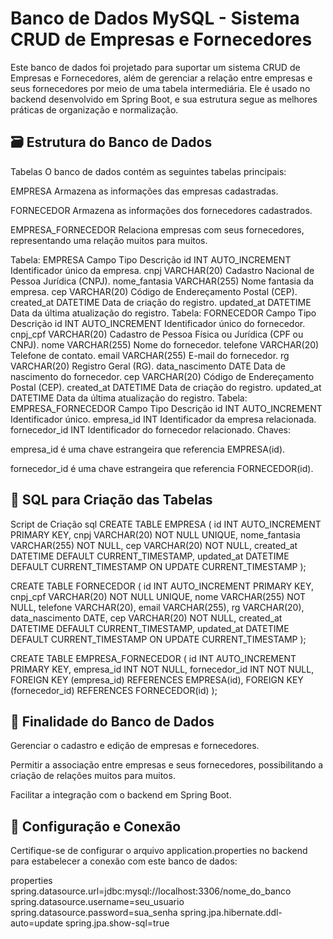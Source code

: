 # Banco de Dados MySQL - Sistema CRUD de Empresas e Fornecedores

Este banco de dados foi projetado para suportar um sistema CRUD de Empresas e Fornecedores, além de gerenciar a relação entre empresas e seus fornecedores por meio de uma tabela intermediária. Ele é usado no backend desenvolvido em Spring Boot, e sua estrutura segue as melhores práticas de organização e normalização.

## 🗃️ Estrutura do Banco de Dados
Tabelas
O banco de dados contém as seguintes tabelas principais:

EMPRESA Armazena as informações das empresas cadastradas.

FORNECEDOR Armazena as informações dos fornecedores cadastrados.

EMPRESA_FORNECEDOR Relaciona empresas com seus fornecedores, representando uma relação muitos para muitos.

Tabela: EMPRESA
Campo	Tipo	Descrição
id	INT AUTO_INCREMENT	Identificador único da empresa.
cnpj	VARCHAR(20)	Cadastro Nacional de Pessoa Jurídica (CNPJ).
nome_fantasia	VARCHAR(255)	Nome fantasia da empresa.
cep	VARCHAR(20)	Código de Endereçamento Postal (CEP).
created_at	DATETIME	Data de criação do registro.
updated_at	DATETIME	Data da última atualização do registro.
Tabela: FORNECEDOR
Campo	Tipo	Descrição
id	INT AUTO_INCREMENT	Identificador único do fornecedor.
cnpj_cpf	VARCHAR(20)	Cadastro de Pessoa Física ou Jurídica (CPF ou CNPJ).
nome	VARCHAR(255)	Nome do fornecedor.
telefone	VARCHAR(20)	Telefone de contato.
email	VARCHAR(255)	E-mail do fornecedor.
rg	VARCHAR(20)	Registro Geral (RG).
data_nascimento	DATE	Data de nascimento do fornecedor.
cep	VARCHAR(20)	Código de Endereçamento Postal (CEP).
created_at	DATETIME	Data de criação do registro.
updated_at	DATETIME	Data da última atualização do registro.
Tabela: EMPRESA_FORNECEDOR
Campo	Tipo	Descrição
id	INT AUTO_INCREMENT	Identificador único.
empresa_id	INT	Identificador da empresa relacionada.
fornecedor_id	INT	Identificador do fornecedor relacionado.
Chaves:

empresa_id é uma chave estrangeira que referencia EMPRESA(id).

fornecedor_id é uma chave estrangeira que referencia FORNECEDOR(id).

## 📄 SQL para Criação das Tabelas
Script de Criação
sql
CREATE TABLE EMPRESA (
    id INT AUTO_INCREMENT PRIMARY KEY,
    cnpj VARCHAR(20) NOT NULL UNIQUE,
    nome_fantasia VARCHAR(255) NOT NULL,
    cep VARCHAR(20) NOT NULL,
    created_at DATETIME DEFAULT CURRENT_TIMESTAMP,
    updated_at DATETIME DEFAULT CURRENT_TIMESTAMP ON UPDATE CURRENT_TIMESTAMP
);

CREATE TABLE FORNECEDOR (
    id INT AUTO_INCREMENT PRIMARY KEY,
    cnpj_cpf VARCHAR(20) NOT NULL UNIQUE,
    nome VARCHAR(255) NOT NULL,
    telefone VARCHAR(20),
    email VARCHAR(255),
    rg VARCHAR(20),
    data_nascimento DATE,
    cep VARCHAR(20) NOT NULL,
    created_at DATETIME DEFAULT CURRENT_TIMESTAMP,
    updated_at DATETIME DEFAULT CURRENT_TIMESTAMP ON UPDATE CURRENT_TIMESTAMP
);

CREATE TABLE EMPRESA_FORNECEDOR (
    id INT AUTO_INCREMENT PRIMARY KEY,
    empresa_id INT NOT NULL,
    fornecedor_id INT NOT NULL,
    FOREIGN KEY (empresa_id) REFERENCES EMPRESA(id),
    FOREIGN KEY (fornecedor_id) REFERENCES FORNECEDOR(id)
);

## 🎯 Finalidade do Banco de Dados
Gerenciar o cadastro e edição de empresas e fornecedores.

Permitir a associação entre empresas e seus fornecedores, possibilitando a criação de relações muitos para muitos.

Facilitar a integração com o backend em Spring Boot.

## 🔧 Configuração e Conexão
Certifique-se de configurar o arquivo application.properties no backend para estabelecer a conexão com este banco de dados:

properties
spring.datasource.url=jdbc:mysql://localhost:3306/nome_do_banco
spring.datasource.username=seu_usuario
spring.datasource.password=sua_senha
spring.jpa.hibernate.ddl-auto=update
spring.jpa.show-sql=true